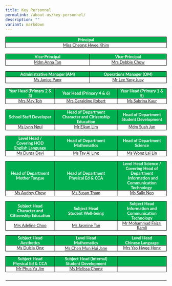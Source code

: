 ```yaml
---
title: Key Personnel
permalink: /about-us/key-personnel/
description: ""
variant: markdown
---
```

<table style="border-collapse:collapse;border:none;">
    <tbody>
        <tr>
            <td style="width:454.25pt;border:solid windowtext 1.0pt;background:#00B050;padding:0in 5.4pt 0in 5.4pt;height:8.5pt;" colspan="4">
                <p style="margin-top:0in;margin-right:0in;margin-bottom:0in;margin-left:0in;line-height:normal;font-size:15px;font-family:&quot;Calibri&quot;,sans-serif;text-align:center;"><strong><span style="font-size:13px;font-family:&quot;Lato&quot;,sans-serif;color:white;">Principal</span></strong></p>
            </td>
        </tr>
        <tr>
            <td style="width: 454.25pt;border-right: 1pt solid windowtext;border-bottom: 1pt solid windowtext;border-left: 1pt solid windowtext;border-image: initial;border-top: none;padding: 0in 5.4pt;vertical-align: top;" colspan="4">
                <p style="margin-top:0in;margin-right:0in;margin-bottom:0in;margin-left:0in;line-height:normal;font-size:15px;font-family:&quot;Calibri&quot;,sans-serif;text-align:center;"><span style="font-size:13px;font-family:&quot;Lato&quot;,sans-serif;"><a href="mailto:cheong_hwee_khim@moe.edu.sg">Miss Cheong Hwee Khim</a></span></p>
            </td>
        </tr>
        <tr>
            <td style="width:454.25pt;border:none;border-bottom:solid windowtext 1.0pt;background:white;padding:0in 5.4pt 0in 5.4pt;height:14.15pt;" colspan="4">
                <p style="margin-top:0in;margin-right:0in;margin-bottom:0in;margin-left:0in;line-height:normal;font-size:15px;font-family:&quot;Calibri&quot;,sans-serif;text-align:center;"><strong><span style="font-size:13px;font-family:&quot;Lato&quot;,sans-serif;color:white;">&nbsp;</span></strong></p>
            </td>
        </tr>
        <tr>
            <td style="width: 52.1468%; border-right: 1pt solid windowtext; border-bottom: 1pt solid windowtext; border-left: 1pt solid windowtext; border-image: initial; border-top: none; background: rgb(0, 176, 80); padding: 0in 5.4pt; height: 10.3pt;" colspan="2">
                <p style="margin-top:0in;margin-right:0in;margin-bottom:0in;margin-left:0in;line-height:normal;font-size:15px;font-family:&quot;Calibri&quot;,sans-serif;text-align:center;"><strong><span style="font-size:13px;font-family:&quot;Lato&quot;,sans-serif;color:white;">Vice-Principal</span></strong></p>
            </td>
            <td style="width: 47.7099%; border-top: none; border-left: none; border-bottom: 1pt solid windowtext; border-right: 1pt solid windowtext; background: rgb(0, 176, 80); padding: 0in 5.4pt; height: 10.3pt;" colspan="2">
                <p style="margin-top:0in;margin-right:0in;margin-bottom:0in;margin-left:0in;line-height:normal;font-size:15px;font-family:&quot;Calibri&quot;,sans-serif;text-align:center;"><strong><span style="font-size:13px;font-family:&quot;Lato&quot;,sans-serif;color:white;">Vice-Principal</span></strong></p>
            </td>
        </tr>
        <tr>
            <td style="width: 52.1468%; border-right: 1pt solid windowtext; border-bottom: 1pt solid windowtext; border-left: 1pt solid windowtext; border-image: initial; border-top: none; padding: 0in 5.4pt; height: 14.15pt; vertical-align: top;" colspan="2">
                <p style="margin-top:0in;margin-right:0in;margin-bottom:0in;margin-left:0in;line-height:normal;font-size:15px;font-family:&quot;Calibri&quot;,sans-serif;text-align:center;"><a href="mailto:tan_mei_mei@moe.edu.sg"><span style="font-size:13px;font-family:&quot;Lato&quot;,sans-serif;">Mdm Anna Tan</span></a></p>
            </td>
            <td style="width: 47.7099%; border-top: none; border-left: none; border-bottom: 1pt solid windowtext; border-right: 1pt solid windowtext; padding: 0in 5.4pt; height: 14.15pt; vertical-align: top;" colspan="2">
                <p style="margin-top:0in;margin-right:0in;margin-bottom:0in;margin-left:0in;line-height:normal;font-size:15px;font-family:&quot;Calibri&quot;,sans-serif;text-align:center;"><a href="mailto:debbie_chow@moe.edu.sg"><span style="font-size:13px;font-family:&quot;Lato&quot;,sans-serif;">Mrs Debbie Chow</span></a></p>
            </td>
        </tr>
        <tr>
            <td style="width:454.25pt;border:none;border-bottom:solid windowtext 1.0pt;background:white;padding:0in 5.4pt 0in 5.4pt;height:14.15pt;" colspan="4">
                <p style="margin-top:0in;margin-right:0in;margin-bottom:0in;margin-left:0in;line-height:normal;font-size:15px;font-family:&quot;Calibri&quot;,sans-serif;text-align:center;"><strong><span style="font-size:13px;font-family:&quot;Lato&quot;,sans-serif;color:white;">&nbsp;</span></strong></p>
            </td>
        </tr>
        <tr>
            <td style="width: 52.1468%; border-right: 1pt solid windowtext; border-bottom: 1pt solid windowtext; border-left: 1pt solid windowtext; border-image: initial; border-top: none; background: rgb(0, 176, 80); padding: 0in 5.4pt; height: 4pt;" colspan="2">
                <p style="margin-top:0in;margin-right:0in;margin-bottom:0in;margin-left:0in;line-height:normal;font-size:15px;font-family:&quot;Calibri&quot;,sans-serif;text-align:center;"><strong><span style="font-size:13px;font-family:&quot;Lato&quot;,sans-serif;color:white;">Administrative Manager (AM)</span></strong></p>
            </td>
            <td style="width: 47.7099%; border-top: none; border-left: none; border-bottom: 1pt solid windowtext; border-right: 1pt solid windowtext; background: rgb(0, 176, 80); padding: 0in 5.4pt; height: 4pt;" colspan="2">
                <p style="margin-top:0in;margin-right:0in;margin-bottom:0in;margin-left:0in;line-height:normal;font-size:15px;font-family:&quot;Calibri&quot;,sans-serif;text-align:center;"><strong><span style="font-size:13px;font-family:&quot;Lato&quot;,sans-serif;color:white;">Operations Manager (OM)</span></strong></p>
            </td>
        </tr>
        <tr>
            <td style="width: 52.1468%; border-right: 1pt solid windowtext; border-bottom: 1pt solid windowtext; border-left: 1pt solid windowtext; border-image: initial; border-top: none; padding: 0in 5.4pt; height: 14.15pt; vertical-align: top;" colspan="2">
                <p style="margin-top:0in;margin-right:0in;margin-bottom:0in;margin-left:0in;line-height:normal;font-size:15px;font-family:&quot;Calibri&quot;,sans-serif;text-align:center;"><span style="font-size:13px;font-family:&quot;Lato&quot;,sans-serif;"><a href="mailto:pang_wai_tee@moe.edu.sg">Ms Janice Pang</a></span></p>
            </td>
            <td style="width: 47.7099%; border-top: none; border-left: none; border-bottom: 1pt solid windowtext; border-right: 1pt solid windowtext; padding: 0in 5.4pt; height: 14.15pt; vertical-align: top;" colspan="2">
                <p style="margin-top:0in;margin-right:0in;margin-bottom:0in;margin-left:0in;line-height:normal;font-size:15px;font-family:&quot;Calibri&quot;,sans-serif;text-align:center;"><span style="font-size:13px;font-family:&quot;Lato&quot;,sans-serif;"><a href="mailto:lee_yang_juay@moe.edu.sg">Mr Lee Yang Juay</a></span></p>
            </td>
        </tr>
        <tr>
            <td style="width: 454.25pt;border-top: none;border-right: none;border-left: none;border-image: initial;border-bottom: 1pt solid windowtext;padding: 0in 5.4pt;height: 8.5pt;vertical-align: top;" colspan="4">
                <p style="margin-top:0in;margin-right:0in;margin-bottom:0in;margin-left:0in;line-height:normal;font-size:15px;font-family:&quot;Calibri&quot;,sans-serif;"><span style="font-size:13px;font-family:&quot;Lato&quot;,sans-serif;">&nbsp;</span></p>
            </td>
        </tr>
        <tr>
            <td style="width:148.25pt;border:solid windowtext 1.0pt;border-top:  none;background:#00B050;padding:0in 5.4pt 0in 5.4pt;height:3.1pt;">
                <p style="margin-top:0in;margin-right:0in;margin-bottom:0in;margin-left:0in;line-height:115%;font-size:15px;font-family:&quot;Calibri&quot;,sans-serif;text-align:center;"><strong><span style="font-size:13px;line-height:115%;font-family:&quot;Lato&quot;,sans-serif;color:white;">Year Head (Primary 2 &amp; 3)</span></strong></p>
            </td>
            <td style="width:157.5pt;border-top:none;border-left:  none;border-bottom:solid windowtext 1.0pt;border-right:solid windowtext 1.0pt;background:#00B050;padding:0in 5.4pt 0in 5.4pt;height:3.1pt;" colspan="2">
                <p style="margin-top:0in;margin-right:0in;margin-bottom:0in;margin-left:0in;line-height:115%;font-size:15px;font-family:&quot;Calibri&quot;,sans-serif;text-align:center;"><strong><span style="font-size:13px;line-height:115%;font-family:&quot;Lato&quot;,sans-serif;color:white;">Year Head (Primary 4 &amp; 6)</span></strong></p>
            </td>
            <td style="width:148.5pt;border-top:none;border-left:none;border-bottom:solid windowtext 1.0pt;border-right:solid windowtext 1.0pt;background:#00B050;padding:0in 5.4pt 0in 5.4pt;height:3.1pt;">
                <p style="margin-top:0in;margin-right:0in;margin-bottom:0in;margin-left:0in;line-height:115%;font-size:15px;font-family:&quot;Calibri&quot;,sans-serif;text-align:center;"><strong><span style="font-size:13px;line-height:115%;font-family:&quot;Lato&quot;,sans-serif;color:white;">Year Head (Primary 1 &amp; 5)</span></strong></p>
            </td>
        </tr>
        <tr>
            <td style="width: 148.25pt;border-right: 1pt solid windowtext;border-bottom: 1pt solid windowtext;border-left: 1pt solid windowtext;border-image: initial;border-top: none;padding: 0in 5.4pt;height: 13.35pt;vertical-align: top;">
                <p style="margin-top:0in;margin-right:0in;margin-bottom:0in;margin-left:0in;line-height:115%;font-size:15px;font-family:&quot;Calibri&quot;,sans-serif;text-align:center;"><span style="font-size:13px;line-height:115%;font-family:  &quot;Lato&quot;,sans-serif;"><a href="mailto:eng_yi-mei@moe.edu.sg">Mrs May Toh</a></span></p>
            </td>
            <td style="width: 157.5pt;border-top: none;border-left: none;border-bottom: 1pt solid windowtext;border-right: 1pt solid windowtext;padding: 0in 5.4pt;height: 13.35pt;vertical-align: top;" colspan="2">
                <p style="margin-top:0in;margin-right:0in;margin-bottom:0in;margin-left:0in;line-height:115%;font-size:15px;font-family:&quot;Calibri&quot;,sans-serif;text-align:center;"><span style="font-size:13px;line-height:115%;font-family:  &quot;Lato&quot;,sans-serif;"><a href="mailto:geraldine_robert@moe.edu.sg">Mrs Geraldine Robert</a></span></p>
            </td>
            <td style="width: 148.5pt;border-top: none;border-left: none;border-bottom: 1pt solid windowtext;border-right: 1pt solid windowtext;padding: 0in 5.4pt;height: 13.35pt;vertical-align: top;">
                <p style="margin-top:0in;margin-right:0in;margin-bottom:0in;margin-left:0in;line-height:115%;font-size:15px;font-family:&quot;Calibri&quot;,sans-serif;text-align:center;"><span style="font-size:13px;line-height:115%;font-family:  &quot;Lato&quot;,sans-serif;"><a href="mailto:sabrina_kaur_jit_singh@moe.edu.sg">Ms Sabrina Kaur</a></span></p>
            </td>
        </tr>
        <tr>
            <td style="width: 454.25pt;border-top: none;border-right: none;border-left: none;border-image: initial;border-bottom: 1pt solid windowtext;padding: 0in 5.4pt;height: 13.35pt;vertical-align: top;" colspan="4">
                <p style="margin-top:0in;margin-right:0in;margin-bottom:0in;margin-left:0in;line-height:115%;font-size:15px;font-family:&quot;Calibri&quot;,sans-serif;text-align:center;"><span style="font-size:13px;line-height:115%;font-family:  &quot;Lato&quot;,sans-serif;">&nbsp;</span></p>
            </td>
        </tr>
        <tr>
            <td style="width:148.25pt;border:solid windowtext 1.0pt;border-top:  none;background:#00B050;padding:0in 5.4pt 0in 5.4pt;height:29.2pt;">
                <p style="margin-top:0in;margin-right:0in;margin-bottom:0in;margin-left:0in;line-height:115%;font-size:15px;font-family:&quot;Calibri&quot;,sans-serif;text-align:center;"><strong><span style="font-size:13px;line-height:115%;font-family:&quot;Lato&quot;,sans-serif;color:white;">School Staff Developer</span></strong></p>
            </td>
            <td style="width:157.5pt;border-top:none;border-left:  none;border-bottom:solid windowtext 1.0pt;border-right:solid windowtext 1.0pt;background:#00B050;padding:0in 5.4pt 0in 5.4pt;height:29.2pt;" colspan="2">
                <p style="margin-top:0in;margin-right:0in;margin-bottom:0in;margin-left:0in;line-height:115%;font-size:15px;font-family:&quot;Calibri&quot;,sans-serif;text-align:center;"><strong><span style="font-size:13px;line-height:115%;font-family:&quot;Lato&quot;,sans-serif;color:white;">Head of Department</span></strong></p>
                <p style="margin-top:0in;margin-right:0in;margin-bottom:0in;margin-left:0in;line-height:115%;font-size:15px;font-family:&quot;Calibri&quot;,sans-serif;text-align:center;"><strong><span style="font-size:13px;line-height:115%;font-family:&quot;Lato&quot;,sans-serif;color:white;">Character and Citizenship Education</span></strong></p>
            </td>
            <td style="width:148.5pt;border-top:none;border-left:none;border-bottom:solid windowtext 1.0pt;border-right:solid windowtext 1.0pt;background:#00B050;padding:0in 5.4pt 0in 5.4pt;height:29.2pt;">
                <p style="margin-top:0in;margin-right:0in;margin-bottom:0in;margin-left:0in;line-height:115%;font-size:15px;font-family:&quot;Calibri&quot;,sans-serif;text-align:center;"><strong><span style="font-size:13px;line-height:115%;font-family:&quot;Lato&quot;,sans-serif;color:white;">Head of Department</span></strong></p>
                <p style="margin-top:0in;margin-right:0in;margin-bottom:0in;margin-left:0in;line-height:115%;font-size:15px;font-family:&quot;Calibri&quot;,sans-serif;text-align:center;"><strong><span style="font-size:13px;line-height:115%;font-family:&quot;Lato&quot;,sans-serif;color:white;">Student Development</span></strong></p>
            </td>
        </tr>
        <tr>
            <td style="width: 148.25pt;border-right: 1pt solid windowtext;border-bottom: 1pt solid windowtext;border-left: 1pt solid windowtext;border-image: initial;border-top: none;padding: 0in 5.4pt;height: 13.35pt;vertical-align: top;">
                <p style="margin-top:0in;margin-right:0in;margin-bottom:0in;margin-left:0in;line-height:115%;font-size:15px;font-family:&quot;Calibri&quot;,sans-serif;text-align:center;"><span style="font-size:13px;line-height:115%;font-family:  &quot;Lato&quot;,sans-serif;"><a href="mailto:ngui_shiyan_lynn@moe.edu.sg">Ms Lynn Ngui</a></span></p>
            </td>
            <td style="width: 157.5pt;border-top: none;border-left: none;border-bottom: 1pt solid windowtext;border-right: 1pt solid windowtext;padding: 0in 5.4pt;height: 13.35pt;vertical-align: top;" colspan="2">
                <p style="margin-top:0in;margin-right:0in;margin-bottom:0in;margin-left:0in;line-height:115%;font-size:15px;font-family:&quot;Calibri&quot;,sans-serif;text-align:center;"><span style="font-size:13px;line-height:115%;font-family:  &quot;Lato&quot;,sans-serif;"><a href="mailto:lim_boon_ching_elkan@moe.edu.sg">Mr Elkan Lim</a></span></p>
            </td>
            <td style="width: 148.5pt;border-top: none;border-left: none;border-bottom: 1pt solid windowtext;border-right: 1pt solid windowtext;padding: 0in 5.4pt;height: 13.35pt;vertical-align: top;">
                <p style="margin-top:0in;margin-right:0in;margin-bottom:0in;margin-left:0in;line-height:115%;font-size:15px;font-family:&quot;Calibri&quot;,sans-serif;text-align:center;"><span style="font-size:13px;line-height:115%;font-family:  &quot;Lato&quot;,sans-serif;"><a href="mailto:suah_jun@moe.edu.sg">Mdm Suah Jun</a></span></p>
            </td>
        </tr>
        <tr>
            <td style="width: 454.25pt;border-top: none;border-right: none;border-left: none;border-image: initial;border-bottom: 1pt solid windowtext;padding: 0in 5.4pt;height: 13.35pt;vertical-align: top;" colspan="4">
                <p style="margin-top:0in;margin-right:0in;margin-bottom:0in;margin-left:0in;line-height:115%;font-size:15px;font-family:&quot;Calibri&quot;,sans-serif;text-align:center;"><span style="font-size:13px;line-height:115%;font-family:  &quot;Lato&quot;,sans-serif;">&nbsp;</span></p>
            </td>
        </tr>
        <tr>
            <td style="width:148.25pt;border:solid windowtext 1.0pt;border-top:  none;background:#00B050;padding:0in 5.4pt 0in 5.4pt;height:17.5pt;">
                <p style="margin-top:0in;margin-right:0in;margin-bottom:0in;margin-left:0in;line-height:115%;font-size:15px;font-family:&quot;Calibri&quot;,sans-serif;text-align:center;"><strong><span style="font-size:13px;line-height:115%;font-family:&quot;Lato&quot;,sans-serif;color:white;">Level Head /</span></strong></p>
                <p style="margin-top:0in;margin-right:0in;margin-bottom:0in;margin-left:0in;line-height:115%;font-size:15px;font-family:&quot;Calibri&quot;,sans-serif;text-align:center;"><strong><span style="font-size:13px;line-height:115%;font-family:&quot;Lato&quot;,sans-serif;color:white;">Covering HOD</span></strong></p>
                <p style="margin-top:0in;margin-right:0in;margin-bottom:0in;margin-left:0in;line-height:115%;font-size:15px;font-family:&quot;Calibri&quot;,sans-serif;text-align:center;"><strong><span style="font-size:13px;line-height:115%;font-family:&quot;Lato&quot;,sans-serif;color:white;">English Language</span></strong></p>
            </td>
            <td style="width:157.5pt;border-top:none;border-left:  none;border-bottom:solid windowtext 1.0pt;border-right:solid windowtext 1.0pt;background:#00B050;padding:0in 5.4pt 0in 5.4pt;height:17.5pt;" colspan="2">
                <p style="margin-top:0in;margin-right:0in;margin-bottom:0in;margin-left:0in;line-height:115%;font-size:15px;font-family:&quot;Calibri&quot;,sans-serif;text-align:center;"><strong><span style="font-size:13px;line-height:115%;font-family:&quot;Lato&quot;,sans-serif;color:white;">Head of Department</span></strong></p>
                <p style="margin-top:0in;margin-right:0in;margin-bottom:0in;margin-left:0in;line-height:115%;font-size:15px;font-family:&quot;Calibri&quot;,sans-serif;text-align:center;"><strong><span style="font-size:13px;line-height:115%;font-family:&quot;Lato&quot;,sans-serif;color:white;">Mathematics</span></strong></p>
            </td>
            <td style="width:148.5pt;border-top:none;border-left:none;border-bottom:solid windowtext 1.0pt;border-right:solid windowtext 1.0pt;background:#00B050;padding:0in 5.4pt 0in 5.4pt;height:17.5pt;">
                <p style="margin-top:0in;margin-right:0in;margin-bottom:0in;margin-left:0in;line-height:115%;font-size:15px;font-family:&quot;Calibri&quot;,sans-serif;text-align:center;"><strong><span style="font-size:13px;line-height:115%;font-family:&quot;Lato&quot;,sans-serif;color:white;">Head of Department</span></strong></p>
                <p style="margin-top:0in;margin-right:0in;margin-bottom:0in;margin-left:0in;line-height:115%;font-size:15px;font-family:&quot;Calibri&quot;,sans-serif;text-align:center;"><strong><span style="font-size:13px;line-height:115%;font-family:&quot;Lato&quot;,sans-serif;color:white;">Science</span></strong></p>
            </td>
        </tr>
        <tr>
            <td style="width: 148.25pt;border-right: 1pt solid windowtext;border-bottom: 1pt solid windowtext;border-left: 1pt solid windowtext;border-image: initial;border-top: none;padding: 0in 5.4pt;height: 13.35pt;vertical-align: top;">
                <p style="margin-top:0in;margin-right:0in;margin-bottom:0in;margin-left:0in;line-height:115%;font-size:15px;font-family:&quot;Calibri&quot;,sans-serif;text-align:center;"><span style="font-size:13px;line-height:115%;font-family:  &quot;Lato&quot;,sans-serif;"><a href="mailto:durgha_devi_subramaniam@moe.edu.sg">Ms Durga Devi</a></span></p>
            </td>
            <td style="width: 157.5pt;border-top: none;border-left: none;border-bottom: 1pt solid windowtext;border-right: 1pt solid windowtext;padding: 0in 5.4pt;height: 13.35pt;vertical-align: top;" colspan="2">
                <p style="margin-top:0in;margin-right:0in;margin-bottom:0in;margin-left:0in;line-height:115%;font-size:15px;font-family:&quot;Calibri&quot;,sans-serif;text-align:center;"><span style="font-size:13px;line-height:115%;font-family:  &quot;Lato&quot;,sans-serif;"><a href="mailto:tay_ai_ling@moe.edu.sg">Ms Tay Ai Ling</a></span></p>
            </td>
            <td style="width: 148.5pt;border-top: none;border-left: none;border-bottom: 1pt solid windowtext;border-right: 1pt solid windowtext;padding: 0in 5.4pt;height: 13.35pt;vertical-align: top;">
                <p style="margin-top:0in;margin-right:0in;margin-bottom:0in;margin-left:0in;line-height:115%;font-size:15px;font-family:&quot;Calibri&quot;,sans-serif;text-align:center;"><span style="font-size:13px;line-height:115%;font-family:  &quot;Lato&quot;,sans-serif;"><a href="mailto:wong_lai_lin@moe.edu.sg">Ms Wong Lai Lin</a></span></p>
            </td>
        </tr>
        <tr>
            <td style="width: 454.25pt;border-top: none;border-right: none;border-left: none;border-image: initial;border-bottom: 1pt solid windowtext;padding: 0in 5.4pt;vertical-align: top;" colspan="4">
                <p style="margin-top:0in;margin-right:0in;margin-bottom:0in;margin-left:0in;line-height:115%;font-size:15px;font-family:&quot;Calibri&quot;,sans-serif;text-align:center;"><span style="font-size:13px;line-height:115%;font-family:  &quot;Lato&quot;,sans-serif;">&nbsp;</span></p>
            </td>
        </tr>
        <tr>
            <td style="width:148.25pt;border:solid windowtext 1.0pt;border-top:  none;background:#00B050;padding:0in 5.4pt 0in 5.4pt;height:13.45pt;">
                <p style="margin-top:0in;margin-right:0in;margin-bottom:0in;margin-left:0in;line-height:115%;font-size:15px;font-family:&quot;Calibri&quot;,sans-serif;text-align:center;"><strong><span style="font-size:13px;line-height:115%;font-family:&quot;Lato&quot;,sans-serif;color:white;">Head of Department</span></strong></p>
                <p style="margin-top:0in;margin-right:0in;margin-bottom:0in;margin-left:0in;line-height:115%;font-size:15px;font-family:&quot;Calibri&quot;,sans-serif;text-align:center;"><strong><span style="font-size:13px;line-height:115%;font-family:&quot;Lato&quot;,sans-serif;color:white;">Mother Tongue</span></strong></p>
            </td>
            <td style="width:157.5pt;border-top:none;border-left:  none;border-bottom:solid windowtext 1.0pt;border-right:solid windowtext 1.0pt;background:#00B050;padding:0in 5.4pt 0in 5.4pt;height:13.45pt;" colspan="2">
                <p style="margin-top:0in;margin-right:0in;margin-bottom:0in;margin-left:0in;line-height:115%;font-size:15px;font-family:&quot;Calibri&quot;,sans-serif;text-align:center;"><strong><span style="font-size:13px;line-height:115%;font-family:&quot;Lato&quot;,sans-serif;color:white;">Head of Department</span></strong></p>
                <p style="margin-top:0in;margin-right:0in;margin-bottom:0in;margin-left:0in;line-height:115%;font-size:15px;font-family:&quot;Calibri&quot;,sans-serif;text-align:center;"><strong><span style="font-size:13px;line-height:115%;font-family:&quot;Lato&quot;,sans-serif;color:white;">Physical Ed &amp; CCA</span></strong></p>
            </td>
            <td style="width:148.5pt;border-top:none;border-left:none;border-bottom:solid windowtext 1.0pt;border-right:solid windowtext 1.0pt;background:#00B050;padding:0in 5.4pt 0in 5.4pt;height:13.45pt;">
                <p style="margin-top:0in;margin-right:0in;margin-bottom:0in;margin-left:0in;line-height:115%;font-size:15px;font-family:&quot;Calibri&quot;,sans-serif;text-align:center;"><strong><span style="font-size:13px;line-height:115%;font-family:&quot;Lato&quot;,sans-serif;color:white;">Level Head Science /</span></strong></p>
                <p style="margin-top:0in;margin-right:0in;margin-bottom:0in;margin-left:0in;line-height:115%;font-size:15px;font-family:&quot;Calibri&quot;,sans-serif;text-align:center;"><strong><span style="font-size:13px;line-height:115%;font-family:&quot;Lato&quot;,sans-serif;color:white;">Covering Head of Department &nbsp;&nbsp;</span></strong><strong><span style="font-size:13px;line-height:115%;font-family:&quot;Lato&quot;,sans-serif;color:white;">Information and Communication Technology&nbsp;</span></strong></p>
            </td>
        </tr>
        <tr>
            <td style="width: 148.25pt;border-right: 1pt solid windowtext;border-bottom: 1pt solid windowtext;border-left: 1pt solid windowtext;border-image: initial;border-top: none;padding: 0in 5.4pt;height: 13.35pt;vertical-align: top;">
                <p style="margin-top:0in;margin-right:0in;margin-bottom:0in;margin-left:0in;line-height:115%;font-size:15px;font-family:&quot;Calibri&quot;,sans-serif;text-align:center;"><span style="font-size:13px;line-height:115%;font-family:  &quot;Lato&quot;,sans-serif;"><a href="mailto:chew_sor_teng@moe.edu.sg">Ms Audrey Chew</a></span></p>
            </td>
            <td style="width: 157.5pt;border-top: none;border-left: none;border-bottom: 1pt solid windowtext;border-right: 1pt solid windowtext;padding: 0in 5.4pt;height: 13.35pt;vertical-align: top;" colspan="2">
                <p style="margin-top:0in;margin-right:0in;margin-bottom:0in;margin-left:0in;line-height:115%;font-size:15px;font-family:&quot;Calibri&quot;,sans-serif;text-align:center;"><span style="font-size:13px;line-height:115%;font-family:  &quot;Lato&quot;,sans-serif;"><a href="mailto:susan_tham_miew_peng@moe.edu.sg">Ms Susan Tham</a></span></p>
            </td>
            <td style="width: 148.5pt;border-top: none;border-left: none;border-bottom: 1pt solid windowtext;border-right: 1pt solid windowtext;padding: 0in 5.4pt;height: 13.35pt;vertical-align: top;">
                <p style="margin-top:0in;margin-right:0in;margin-bottom:0in;margin-left:0in;line-height:115%;font-size:15px;font-family:&quot;Calibri&quot;,sans-serif;text-align:center;"><span style="font-size:13px;line-height:115%;font-family:  &quot;Lato&quot;,sans-serif;"><a href="mailto:sally_neo@moe.edu.sg">Ms Sally Neo</a></span></p>
            </td>
        </tr>
        <tr>
            <td style="width: 454.25pt;border-top: none;border-right: none;border-left: none;border-image: initial;border-bottom: 1pt solid windowtext;padding: 0in 5.4pt;vertical-align: top;" colspan="4">
                <p style="margin-top:0in;margin-right:0in;margin-bottom:0in;margin-left:0in;line-height:115%;font-size:15px;font-family:&quot;Calibri&quot;,sans-serif;text-align:center;"><span style="font-size:13px;line-height:115%;font-family:  &quot;Lato&quot;,sans-serif;">&nbsp;</span></p>
            </td>
        </tr>
        <tr>
            <td style="width:148.25pt;border:solid windowtext 1.0pt;border-top:  none;background:#00B050;padding:0in 5.4pt 0in 5.4pt;height:13.4pt;">
                <p style="margin-top:0in;margin-right:0in;margin-bottom:0in;margin-left:0in;line-height:115%;font-size:15px;font-family:&quot;Calibri&quot;,sans-serif;text-align:center;"><strong><span style="font-size:13px;line-height:115%;font-family:&quot;Lato&quot;,sans-serif;color:white;">Subject Head</span></strong></p>
                <p style="margin-top:0in;margin-right:0in;margin-bottom:0in;margin-left:0in;line-height:115%;font-size:15px;font-family:&quot;Calibri&quot;,sans-serif;text-align:center;"><strong><span style="font-size:13px;line-height:115%;font-family:&quot;Lato&quot;,sans-serif;color:white;">Character and Citizenship Education</span></strong></p>
            </td>
            <td style="width:157.5pt;border-top:none;border-left:  none;border-bottom:solid windowtext 1.0pt;border-right:solid windowtext 1.0pt;background:#00B050;padding:0in 5.4pt 0in 5.4pt;height:13.4pt;" colspan="2">
                <p style="margin-top:0in;margin-right:0in;margin-bottom:0in;margin-left:0in;line-height:115%;font-size:15px;font-family:&quot;Calibri&quot;,sans-serif;text-align:center;"><strong><span style="font-size:13px;line-height:115%;font-family:&quot;Lato&quot;,sans-serif;color:white;">Subject Head</span></strong></p>
                <p style="margin-top:0in;margin-right:0in;margin-bottom:0in;margin-left:0in;line-height:115%;font-size:15px;font-family:&quot;Calibri&quot;,sans-serif;text-align:center;"><strong><span style="font-size:13px;line-height:115%;font-family:&quot;Lato&quot;,sans-serif;color:white;">Student Well-being</span></strong></p>
            </td>
            <td style="width:148.5pt;border-top:none;border-left:none;border-bottom:solid windowtext 1.0pt;border-right:solid windowtext 1.0pt;background:#00B050;padding:0in 5.4pt 0in 5.4pt;height:13.4pt;">
                <p style="margin-top:0in;margin-right:0in;margin-bottom:0in;margin-left:0in;line-height:115%;font-size:15px;font-family:&quot;Calibri&quot;,sans-serif;text-align:center;"><strong><span style="font-size:13px;line-height:115%;font-family:&quot;Lato&quot;,sans-serif;color:white;">Subject Head</span></strong></p>
                <p style="margin-top:0in;margin-right:0in;margin-bottom:0in;margin-left:0in;line-height:115%;font-size:15px;font-family:&quot;Calibri&quot;,sans-serif;text-align:center;"><strong><span style="font-size:13px;line-height:115%;font-family:&quot;Lato&quot;,sans-serif;color:white;">Information and Communication Technology</span></strong></p>
            </td>
        </tr>
        <tr>
            <td style="width:148.25pt;border:solid windowtext 1.0pt;border-top:  none;padding:0in 5.4pt 0in 5.4pt;height:13.35pt;">
                <p style="margin-top:0in;margin-right:0in;margin-bottom:0in;margin-left:0in;line-height:115%;font-size:15px;font-family:&quot;Calibri&quot;,sans-serif;text-align:center;"><span style="font-size:13px;line-height:115%;font-family:  &quot;Lato&quot;,sans-serif;"><a href="mailto:pang_gek_luang_adeline@moe.edu.sg">Mrs Adeline Choo</a></span></p>
            </td>
            <td style="width:157.5pt;border-top:none;border-left:  none;border-bottom:solid windowtext 1.0pt;border-right:solid windowtext 1.0pt;padding:0in 5.4pt 0in 5.4pt;height:13.35pt;" colspan="2">
                <p style="margin-top:0in;margin-right:0in;margin-bottom:0in;margin-left:0in;line-height:115%;font-size:15px;font-family:&quot;Calibri&quot;,sans-serif;text-align:center;"><span style="font-size:13px;line-height:115%;font-family:  &quot;Lato&quot;,sans-serif;"><a href="mailto:tan_su_hsien_jasmine@moe.edu.sg">Ms Jasmine Tan</a></span></p>
            </td>
            <td style="width:148.5pt;border-top:none;border-left:none;border-bottom:solid windowtext 1.0pt;border-right:solid windowtext 1.0pt;padding:0in 5.4pt 0in 5.4pt;height:13.35pt;">
                <p style="margin-top:0in;margin-right:0in;margin-bottom:0in;margin-left:0in;line-height:115%;font-size:15px;font-family:&quot;Calibri&quot;,sans-serif;text-align:center;"><span style="font-size:13px;line-height:115%;font-family:  &quot;Lato&quot;,sans-serif;"><a href="mailto:mohammad_faizal_ramli@moe.edu.sg">Mr Mohammad Faizal Ramli</a></span></p>
            </td>
        </tr>
        <tr>
            <td style="width: 454.25pt;border-top: none;border-right: none;border-left: none;border-image: initial;border-bottom: 1pt solid windowtext;padding: 0in 5.4pt;vertical-align: top;" colspan="4">
                <p style="margin-top:0in;margin-right:0in;margin-bottom:0in;margin-left:0in;line-height:115%;font-size:15px;font-family:&quot;Calibri&quot;,sans-serif;text-align:center;"><span style="font-size:13px;line-height:115%;font-family:  &quot;Lato&quot;,sans-serif;">&nbsp;</span></p>
            </td>
        </tr>
        <tr>
            <td style="width:148.25pt;border:solid windowtext 1.0pt;border-top:  none;background:#00B050;padding:0in 5.4pt 0in 5.4pt;height:17.95pt;">
                <p style="margin-top:0in;margin-right:0in;margin-bottom:0in;margin-left:0in;line-height:115%;font-size:15px;font-family:&quot;Calibri&quot;,sans-serif;text-align:center;"><strong><span style="font-size:13px;line-height:115%;font-family:&quot;Lato&quot;,sans-serif;color:white;">Subject Head</span></strong></p>
                <p style="margin-top:0in;margin-right:0in;margin-bottom:0in;margin-left:0in;line-height:115%;font-size:15px;font-family:&quot;Calibri&quot;,sans-serif;text-align:center;"><strong><span style="font-size:13px;line-height:115%;font-family:&quot;Lato&quot;,sans-serif;color:white;">Aesthetics</span></strong></p>
            </td>
            <td style="width:157.5pt;border-top:none;border-left:  none;border-bottom:solid windowtext 1.0pt;border-right:solid windowtext 1.0pt;background:#00B050;padding:0in 5.4pt 0in 5.4pt;height:17.95pt;" colspan="2">
                <p style="margin-top:0in;margin-right:0in;margin-bottom:0in;margin-left:0in;line-height:115%;font-size:15px;font-family:&quot;Calibri&quot;,sans-serif;text-align:center;"><strong><span style="font-size:13px;line-height:115%;font-family:&quot;Lato&quot;,sans-serif;color:white;">Level Head</span></strong></p>
                <p style="margin-top:0in;margin-right:0in;margin-bottom:0in;margin-left:0in;line-height:115%;font-size:15px;font-family:&quot;Calibri&quot;,sans-serif;text-align:center;"><strong><span style="font-size:13px;line-height:115%;font-family:&quot;Lato&quot;,sans-serif;color:white;">Mathematics</span></strong></p>
            </td>
            <td style="width:148.5pt;border-top:none;border-left:none;border-bottom:solid windowtext 1.0pt;border-right:solid windowtext 1.0pt;background:#00B050;padding:0in 5.4pt 0in 5.4pt;height:17.95pt;">
                <p style="margin-top:0in;margin-right:0in;margin-bottom:0in;margin-left:0in;line-height:115%;font-size:15px;font-family:&quot;Calibri&quot;,sans-serif;text-align:center;"><strong><span style="font-size:13px;line-height:115%;font-family:&quot;Lato&quot;,sans-serif;color:white;">Level Head</span></strong></p>
                <p style="margin-top:0in;margin-right:0in;margin-bottom:0in;margin-left:0in;line-height:115%;font-size:15px;font-family:&quot;Calibri&quot;,sans-serif;text-align:center;"><strong><span style="font-size:13px;line-height:115%;font-family:&quot;Lato&quot;,sans-serif;color:white;">Chinese Language</span></strong></p>
            </td>
        </tr>
        <tr>
            <td style="width: 148.25pt;border-right: 1pt solid windowtext;border-bottom: 1pt solid windowtext;border-left: 1pt solid windowtext;border-image: initial;border-top: none;padding: 0in 5.4pt;height: 13.35pt;vertical-align: top;">
                <p style="margin-top:0in;margin-right:0in;margin-bottom:0in;margin-left:0in;line-height:115%;font-size:15px;font-family:&quot;Calibri&quot;,sans-serif;text-align:center;"><span style="font-size:13px;line-height:115%;font-family:  &quot;Lato&quot;,sans-serif;"><a href="mailto:ong_tian_nu_dulcia@moe.edu.sg">Ms Dulcia Ong</a></span></p>
            </td>
            <td style="width:157.5pt;border-top:none;border-left:  none;border-bottom:solid windowtext 1.0pt;border-right:solid windowtext 1.0pt;padding:0in 5.4pt 0in 5.4pt;height:13.35pt;" colspan="2">
                <p style="margin-top:0in;margin-right:0in;margin-bottom:0in;margin-left:0in;line-height:115%;font-size:15px;font-family:&quot;Calibri&quot;,sans-serif;text-align:center;"><span style="font-size:13px;line-height:115%;font-family:  &quot;Lato&quot;,sans-serif;"><a href="mailto:chen_mun_hui_jane@moe.edu.sg">Ms Chen Mun Hui Jane</a></span></p>
            </td>
            <td style="width: 148.5pt;border-top: none;border-left: none;border-bottom: 1pt solid windowtext;border-right: 1pt solid windowtext;padding: 0in 5.4pt;height: 13.35pt;vertical-align: top;">
                <p style="margin-top:0in;margin-right:0in;margin-bottom:0in;margin-left:0in;line-height:115%;font-size:15px;font-family:&quot;Calibri&quot;,sans-serif;text-align:center;"><span style="font-size:13px;line-height:115%;font-family:  &quot;Lato&quot;,sans-serif;"><a href="mailto:tan_hwee_hong@moe.edu.sg">Mrs Yao Hwee Hong</a></span></p>
            </td>
        </tr>
        <tr>
            <td style="width: 454.25pt;border-top: none;border-right: none;border-left: none;border-image: initial;border-bottom: 1pt solid windowtext;padding: 0in 5.4pt;vertical-align: top;" colspan="4">
                <p style="margin-top:0in;margin-right:0in;margin-bottom:0in;margin-left:0in;line-height:115%;font-size:15px;font-family:&quot;Calibri&quot;,sans-serif;text-align:center;"><span style="font-size:13px;line-height:115%;font-family:  &quot;Lato&quot;,sans-serif;">&nbsp;</span></p>
            </td>
        </tr>
        <tr>
            <td style="width:148.25pt;border:solid windowtext 1.0pt;border-top:  none;background:#00B050;padding:0in 5.4pt 0in 5.4pt;height:13.9pt;">
                <p style="margin-top:0in;margin-right:0in;margin-bottom:0in;margin-left:0in;line-height:115%;font-size:15px;font-family:&quot;Calibri&quot;,sans-serif;text-align:center;"><strong><span style="font-size:13px;line-height:115%;font-family:&quot;Lato&quot;,sans-serif;color:white;">Subject Head</span></strong></p>
                <p style="margin-top:0in;margin-right:0in;margin-bottom:0in;margin-left:0in;line-height:115%;font-size:15px;font-family:&quot;Calibri&quot;,sans-serif;text-align:center;"><strong><span style="font-size:13px;line-height:115%;font-family:&quot;Lato&quot;,sans-serif;color:white;">Physical Ed &amp; CCA</span></strong></p>
            </td>
            <td style="width:157.5pt;border-top:none;border-left:  none;border-bottom:solid windowtext 1.0pt;border-right:solid windowtext 1.0pt;background:#00B050;padding:0in 5.4pt 0in 5.4pt;height:13.9pt;" colspan="2">
                <p style="margin-top:0in;margin-right:0in;margin-bottom:0in;margin-left:0in;line-height:115%;font-size:15px;font-family:&quot;Calibri&quot;,sans-serif;text-align:center;"><strong><span style="font-size:13px;line-height:115%;font-family:&quot;Lato&quot;,sans-serif;color:white;">Subject Head (Internal)</span></strong></p>
                <p style="margin-top:0in;margin-right:0in;margin-bottom:0in;margin-left:0in;line-height:115%;font-size:15px;font-family:&quot;Calibri&quot;,sans-serif;text-align:center;"><strong><span style="font-size:13px;line-height:115%;font-family:&quot;Lato&quot;,sans-serif;color:white;">Student Development</span></strong></p>
            </td>
            <td style="width:148.5pt;border-top:none;border-left:none;border-bottom:solid windowtext 1.0pt;border-right:solid windowtext 1.0pt;background:#00B050;padding:0in 5.4pt 0in 5.4pt;height:13.9pt;">
                <p style="margin-top:0in;margin-right:0in;margin-bottom:0in;margin-left:0in;line-height:115%;font-size:15px;font-family:&quot;Calibri&quot;,sans-serif;text-align:center;"><span style="font-size:13px;line-height:115%;font-family:  &quot;Lato&quot;,sans-serif;">&nbsp;</span></p>
            </td>
        </tr>
        <tr>
            <td style="width: 148.25pt;border-right: 1pt solid windowtext;border-bottom: 1pt solid windowtext;border-left: 1pt solid windowtext;border-image: initial;border-top: none;padding: 0in 5.4pt;height: 13.35pt;vertical-align: top;">
                <p style="margin-top:0in;margin-right:0in;margin-bottom:0in;margin-left:0in;line-height:115%;font-size:15px;font-family:&quot;Calibri&quot;,sans-serif;text-align:center;"><span style="font-size:13px;line-height:115%;font-family:  &quot;Lato&quot;,sans-serif;"><a href="mailto:phua_yu_jim@moe.edu.sg">Mr Phua Yu Jim</a></span></p>
            </td>
            <td style="width: 157.5pt;border-top: none;border-left: none;border-bottom: 1pt solid windowtext;border-right: 1pt solid windowtext;padding: 0in 5.4pt;height: 13.35pt;vertical-align: top;" colspan="2">
                <p style="margin-top:0in;margin-right:0in;margin-bottom:0in;margin-left:0in;line-height:115%;font-size:15px;font-family:&quot;Calibri&quot;,sans-serif;text-align:center;"><span style="font-size:13px;line-height:115%;font-family:  &quot;Lato&quot;,sans-serif;"><a href="mailto:chong_jia_en_ann@moe.edu.sg">Ms Melissa Chong</a></span></p>
            </td>
            <td style="width: 148.5pt;border-top: none;border-left: none;border-bottom: 1pt solid windowtext;border-right: 1pt solid windowtext;padding: 0in 5.4pt;height: 13.35pt;vertical-align: top;">
                <p style="margin-top:0in;margin-right:0in;margin-bottom:0in;margin-left:0in;line-height:115%;font-size:15px;font-family:&quot;Calibri&quot;,sans-serif;text-align:center;"><span style="font-size:13px;line-height:115%;font-family:  &quot;Lato&quot;,sans-serif;">&nbsp;</span></p>
            </td>
        </tr>
        <tr>
            <td style="border:none;"><br></td>
            <td style="border: none; width: 21.631%;"><br></td>
            <td style="border: none; width: 17.1942%;"><br></td>
            <td style="border:none;"><br></td>
        </tr>
    </tbody>
</table>
<p style="margin-top:0in;margin-right:0in;margin-bottom:8.0pt;margin-left:0in;line-height:115%;font-size:15px;font-family:&quot;Calibri&quot;,sans-serif;text-align:center;"><span style="font-size:13px;line-height:115%;font-family:&quot;Lato&quot;,sans-serif;">&nbsp;</span></p>